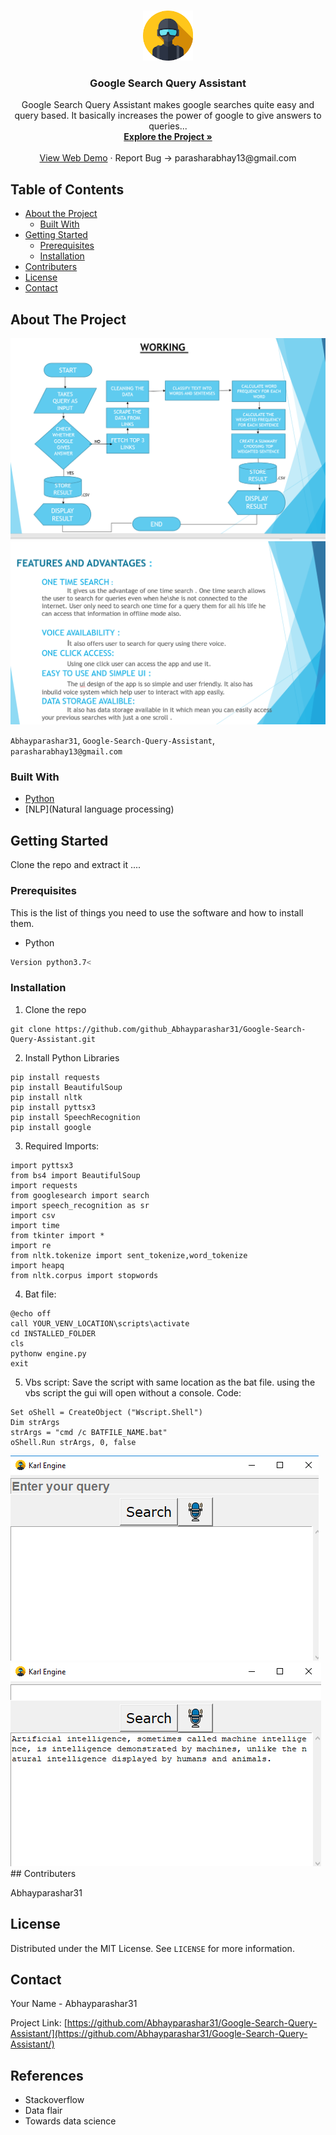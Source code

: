 <br />
<p align="center">
  <a href="https://github.com/github_Abhayparashar/Google-Search-Query-Assistant">
    <img src="images/profile.png" alt="Logo" width="80" height="80">
  </a>

  <h3 align="center">Google Search Query Assistant</h3>

  <p align="center">
    Google Search Query Assistant makes google searches quite easy and query based. It basically increases the power of google to give answers to queries...
    <br />
    <a href="https://github.com/Abhayparashar31/Google-Search-Query-Assistant/"><strong>Explore the Project »</strong></a>
    <br />
    <br />
    <a href="#">View Web Demo</a>
    ·
    <a>Report Bug -> parasharabhay13@gmail.com</a>
    
  </p>
</p>



<!-- TABLE OF CONTENTS -->
## Table of Contents

* [About the Project](#about-the-project)
  * [Built With](#built-with)
* [Getting Started](#getting-started)
  * [Prerequisites](#prerequisites)
  * [Installation](#installation)
* [Contributers](#contributers)
* [License](#license)
* [Contact](#contact)


<!-- ABOUT THE PROJECT -->
## About The Project

 <a href="https://github.com/github_Abhayparashar/Google-Search-Query-Assistant">
    <img src="images/ppt0.png"><img src="images/ppt1.png">
  </a>


`Abhayparashar31`, `Google-Search-Query-Assistant`,  `parasharabhay13@gmail.com`


### Built With

* [Python](python)
* [NLP](Natural language processing)



<!-- GETTING STARTED -->
## Getting Started

Clone the repo and extract it ....

### Prerequisites

This is the list of things you need to use the software and how to install them.
* Python
```sh
Version python3.7<
```

### Installation
 
1. Clone the repo
```
git clone https://github.com/github_Abhayparashar31/Google-Search-Query-Assistant.git
```
2. Install Python Libraries
```
pip install requests
pip install BeautifulSoup
pip install nltk
pip install pyttsx3
pip install SpeechRecognition
pip install google

```

3. Required Imports:
```
import pyttsx3
from bs4 import BeautifulSoup 
import requests
from googlesearch import search
import speech_recognition as sr
import csv
import time
from tkinter import *
import re
from nltk.tokenize import sent_tokenize,word_tokenize
import heapq
from nltk.corpus import stopwords
  ```

4. Bat file:

  ```
@echo off
call YOUR_VENV_LOCATION\scripts\activate
cd INSTALLED_FOLDER
cls
pythonw engine.py
exit
```

5. Vbs script:
	Save the script with same location as the bat file. using the vbs script the gui will open without a console.
  Code:
```
Set oShell = CreateObject ("Wscript.Shell") 
Dim strArgs
strArgs = "cmd /c BATFILE_NAME.bat"
oShell.Run strArgs, 0, false
```
 <a href="https://github.com/github_Abhayparashar/Google-Search-Query-Assistant">
    <img src="images/image1.png"><img src="images/image2.png">
  </a>
## Contributers

Abhayparashar31



<!-- LICENSE -->
## License

Distributed under the MIT License. See `LICENSE` for more information.



<!-- CONTACT -->
## Contact

Your Name - Abhayparashar31

Project Link: [https://github.com/Abhayparashar31/Google-Search-Query-Assistant/](https://github.com/Abhayparashar31/Google-Search-Query-Assistant/)


## References
* Stackoverflow
* Data flair
* Towards data science
